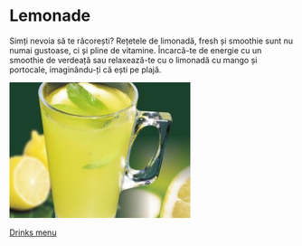 # Lemonade

Simți nevoia să te răcorești? Rețetele de limonadă, fresh și smoothie sunt nu numai gustoase, ci și pline de vitamine. Încarcă-te de energie cu un smoothie de verdeață sau relaxează-te cu o limonadă cu mango și portocale, imaginându-ți că ești pe plajă.

![image](limonada.png "icon")

[Drinks menu](add-drinks-menu.md)